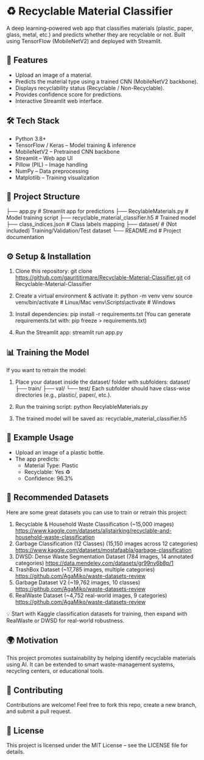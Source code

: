 # ♻️ Recyclable Material Classifier
A deep learning–powered web app that classifies materials (plastic, paper, glass, metal, etc.) and predicts whether they are recyclable or not. Built using TensorFlow (MobileNetV2) and deployed with Streamlit.

## 🚀 Features
- Upload an image of a material.
- Predicts the material type using a trained CNN (MobileNetV2 backbone).
- Displays recyclability status (Recyclable / Non-Recyclable).
- Provides confidence score for predictions.
- Interactive Streamlit web interface.

## 🛠️ Tech Stack
- Python 3.8+
- TensorFlow / Keras – Model training & inference
- MobileNetV2 – Pretrained CNN backbone
- Streamlit – Web app UI
- Pillow (PIL) – Image handling
- NumPy – Data preprocessing
- Matplotlib – Training visualization

## 📂 Project Structure
├── app.py                        # Streamlit app for predictions
├── RecylableMaterials.py         # Model training script
├── recyclable_material_classifier.h5   # Trained model
├── class_indices.json            # Class labels mapping
├── dataset/                      # (Not included) Training/Validation/Test dataset
└── README.md                     # Project documentation

## ⚙️ Setup & Installation
1. Clone this repository:
   git clone https://github.com/gaurititirmare/Recyclable-Material-Classifier.git
   cd Recyclable-Material-Classifier

2. Create a virtual environment & activate it:
   python -m venv venv
   source venv/bin/activate   # Linux/Mac
   venv\Scripts\activate      # Windows

3. Install dependencies:
   pip install -r requirements.txt
   (You can generate requirements.txt with: pip freeze > requirements.txt)

4. Run the Streamlit app:
   streamlit run app.py

## 📊 Training the Model
If you want to retrain the model:
1. Place your dataset inside the dataset/ folder with subfolders:
   dataset/
   ├── train/
   ├── val/
   └── test/
   Each subfolder should have class-wise directories (e.g., plastic/, paper/, etc.).

2. Run the training script:
   python RecylableMaterials.py

3. The trained model will be saved as:
   recyclable_material_classifier.h5

## 📸 Example Usage
- Upload an image of a plastic bottle.
- The app predicts:
  - Material Type: Plastic
  - Recyclable: Yes ♻️
  - Confidence: 96.3%

## 📂 Recommended Datasets
Here are some great datasets you can use to train or retrain this project:
1. Recyclable & Household Waste Classification (~15,000 images)
   https://www.kaggle.com/datasets/alistairking/recyclable-and-household-waste-classification
2. Garbage Classification (12 Classes) (15,150 images across 12 categories)
   https://www.kaggle.com/datasets/mostafaabla/garbage-classification
3. DWSD: Dense Waste Segmentation Dataset (784 images, 14 annotated categories)
   https://data.mendeley.com/datasets/gr99ny6b8p/1
4. TrashBox Dataset (~17,785 images, multiple categories)
   https://github.com/AgaMiko/waste-datasets-review
5. Garbage Dataset V2 (~19,762 images, 10 classes)
   https://github.com/AgaMiko/waste-datasets-review
6. RealWaste Dataset (~4,752 real-world images, 9 categories)
   https://github.com/AgaMiko/waste-datasets-review

💡 Start with Kaggle classification datasets for training, then expand with RealWaste or DWSD for real-world robustness.

## 🌍 Motivation
This project promotes sustainability by helping identify recyclable materials using AI. It can be extended to smart waste-management systems, recycling centers, or educational tools.

## 🤝 Contributing
Contributions are welcome! Feel free to fork this repo, create a new branch, and submit a pull request.

## 📜 License
This project is licensed under the MIT License – see the LICENSE file for details.

